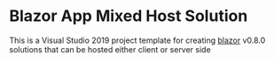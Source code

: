 # Blazor App Mixed Host Solution
This is a Visual Studio 2019 project template for creating [blazor](http://blazor.net) v0.8.0 solutions that can be hosted either client or server side
